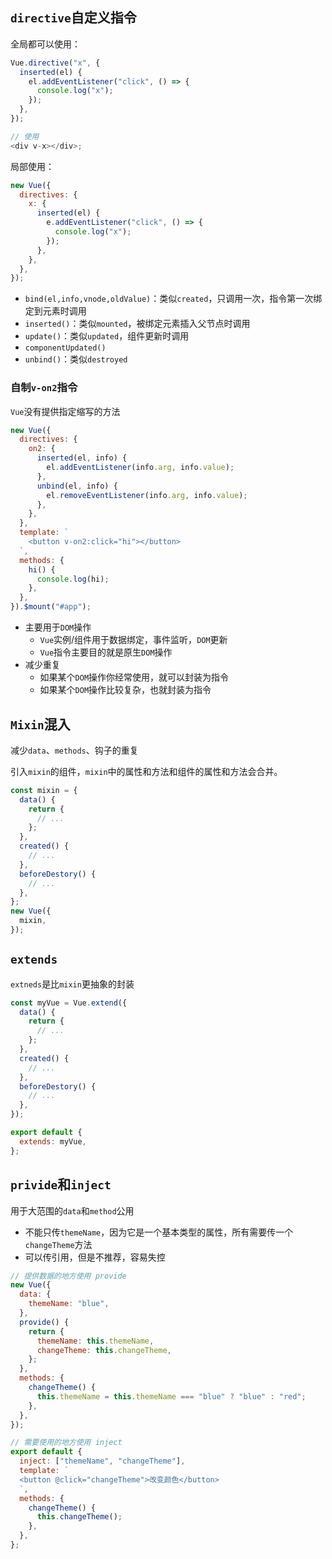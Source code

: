 ## `directive`自定义指令

全局都可以使用：

```js
Vue.directive("x", {
  inserted(el) {
    el.addEventListener("click", () => {
      console.log("x");
    });
  },
});

// 使用
<div v-x></div>;
```

局部使用：

```js
new Vue({
  directives: {
    x: {
      inserted(el) {
        e.addEventListener("click", () => {
          console.log("x");
        });
      },
    },
  },
});
```

- `bind(el,info,vnode,oldValue)`：类似`created`，只调用一次，指令第一次绑定到元素时调用
- `inserted()`：类似`mounted`，被绑定元素插入父节点时调用
- `update()`：类似`updated`，组件更新时调用
- `componentUpdated()`
- `unbind()`：类似`destroyed`

### 自制`v-on2`指令

`Vue`没有提供指定缩写的方法

```js
new Vue({
  directives: {
    on2: {
      inserted(el, info) {
        el.addEventListener(info.arg, info.value);
      },
      unbind(el, info) {
        el.removeEventListener(info.arg, info.value);
      },
    },
  },
  template: `
    <button v-on2:click="hi"></button>
  `,
  methods: {
    hi() {
      console.log(hi);
    },
  },
}).$mount("#app");
```

- 主要用于`DOM`操作
  - `Vue`实例/组件用于数据绑定，事件监听，`DOM`更新
  - `Vue`指令主要目的就是原生`DOM`操作
- 减少重复
  - 如果某个`DOM`操作你经常使用，就可以封装为指令
  - 如果某个`DOM`操作比较复杂，也就封装为指令

## `Mixin`混入

减少`data`、`methods`、钩子的重复

引入`mixin`的组件，`mixin`中的属性和方法和组件的属性和方法会合并。

```js
const mixin = {
  data() {
    return {
      // ...
    };
  },
  created() {
    // ...
  },
  beforeDestory() {
    // ...
  },
};
new Vue({
  mixin,
});
```

## `extends`

`extneds`是比`mixin`更抽象的封装

```js
const myVue = Vue.extend({
  data() {
    return {
      // ...
    };
  },
  created() {
    // ...
  },
  beforeDestory() {
    // ...
  },
});

export default {
  extends: myVue,
};
```

## `privide`和`inject`

用于大范围的`data`和`method`公用
  - 不能只传`themeName`，因为它是一个基本类型的属性，所有需要传一个`changeTheme`方法
  - 可以传引用，但是不推荐，容易失控

```js
// 提供数据的地方使用 provide
new Vue({
  data: {
    themeName: "blue",
  },
  provide() {
    return {
      themeName: this.themeName,
      changeTheme: this.changeTheme,
    };
  },
  methods: {
    changeTheme() {
      this.themeName = this.themeName === "blue" ? "blue" : "red";
    },
  },
});

// 需要使用的地方使用 inject
export default {
  inject: ["themeName", "changeTheme"],
  template: `
  <button @click="changeTheme">改变颜色</button>
  `,
  methods: {
    changeTheme() {
      this.changeTheme();
    },
  },
};
```
